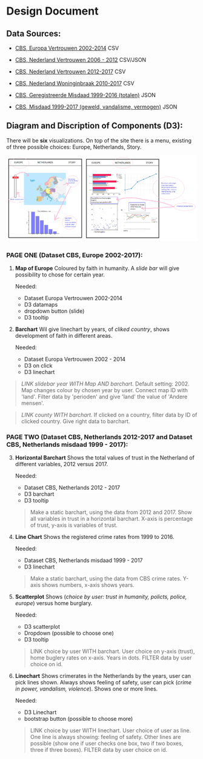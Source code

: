 # Design Document

## Data Sources:

- [CBS, Europa Vertrouwen 2002-2014](http://statline.cbs.nl/StatWeb/publication/?VW=T&DM=SLNL&PA=80518ned&D1=0-7&D2=0&D3=a&D4=a&HD=100816-1530&HDR=T&STB=G1,G2,G3) CSV

- [CBS, Nederland Vertrouwen 2006 - 2012](https://opendata.cbs.nl/statline/#/CBS/nl/dataset/71719NED/table?dl=8CA2) CSV/JSON

- [CBS, Nederland Vertrouwen 2012-2017](http://statline.cbs.nl/Statweb/publication/?VW=T&DM=SLNL&PA=82378ned) CSV

- [CBS, Nederland Woninginbraak 2010-2017](http://statline.cbs.nl/Statweb/publication/?DM=SLNL&PA=83651NED&D1=0&D2=0&D3=14&D4=0&D5=a&HDR=G4%2cG3%2cG1%2cT&STB=G2&VW=D) CSV

- [CBS, Geregistreerde Misdaad 1999-2016 (totalen)](https://opendata.cbs.nl/statline/#/CBS/nl/dataset/83723NED/table?ts=1528275910601) JSON

- [CBS, Misdaad 1999-2017 (geweld, vandalisme, vermogen)](https://opendata.cbs.nl/statline/#/CBS/nl/dataset/81573NED/table?ts=1528276081236) JSON


## Diagram and Discription of Components (D3):

There will be **six** visualizations. On top of the site there is a menu,
existing of three possible choices: Europe, Netherlands, Story.


![design](doc/design.png)


### PAGE ONE (Dataset CBS, Europe 2002-2017):

1. **Map of Europe**
    Coloured by faith in humanity.
    A *slide bar* will give possibility to chose for certain year.

    Needed:
    - Dataset Europa Vertrouwen 2002-2014
    - D3 datamaps
    - dropdown button (slide)  
    - D3 tooltip

2. **Barchart**
      Wil give linechart by years, of *cliked country*, shows development of faith
      in different areas.

    Needed:
    - Dataset Europa Vertrouwen 2002 - 2014
    - D3 on click
    - D3 linechart


>*LINK slidebar year WITH Map AND barchart.*
>Default setting: 2002. Map changes colour by chosen year by user. Connect map ID with 'land'. Filter data by 'perioden' and give 'land' the value of 'Andere mensen'.

>*LINK county WITH barchart.*
>If clicked on a country, filter data by ID of clicked country. Give right data to barchart.


### PAGE TWO (Dataset CBS, Netherlands 2012-2017 and Dataset CBS, Netherlands misdaad 1999 - 2017):

3. **Horizontal Barchart**
      Shows the total values of trust in the Netherland of different variables,
      2012 versus 2017.

    Needed:
    - Dataset CBS, Netherlands 2012 - 2017
    - D3 barchart
    - D3 tooltip

    > Make a static barchart, using the data from 2012 and 2017. Show all variables in trust in a horizontal barchart. X-axis is percentage of trust, y-axis is variables of trust.

4. **Line Chart**
      Shows the registered crime rates from 1999 to 2016.

    Needed:
    - Dataset CBS, Netherlands misdaad 1999 - 2017
    - D3 linechart


    > Make a static barchart, using the data from CBS crime rates. Y-axis shows numbers, x-axis shows years.

5. **Scatterplot**
      Shows (*choice by user: trust in humanity, policts, police, europe*) versus
      home burglary.

    Needed:
    - D3 scatterplot
    - Dropdown (possible to choose one)
    - D3 tooltip

    > LINK choice by user WITH barchart. User choice on y-axis (trust), home buglery rates on x-axis. Years in dots.
    > FILTER data by user choice on id.

6. **Linechart**
      Shows crimerates in the Netherlands by the years, user can pick lines shown.
      Always shows feeling of safety, user can pick (*crime in power, vandalism, violence*).
      Shows one or more lines.

    Needed:
    - D3 Linechart
    - bootstrap button (possible to choose more)

    > LINK choice by user WITH linechart. User choice of user as line. One line is always showing: feeling of safety. Other lines are possible (show one if user checks one box, two if two boxes, three if three boxes).
    > FILTER data by user choice on id.
